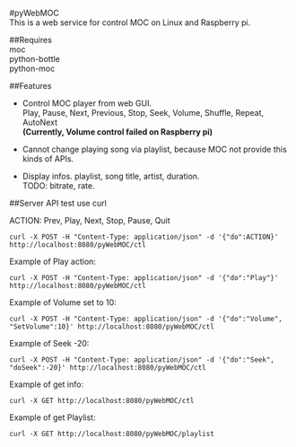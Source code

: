 #pyWebMOC  
This is a web service for control MOC on Linux and Raspberry pi.  

##Requires  
moc  
python-bottle  
python-moc  

##Features  

* Control MOC player from web GUI.  
    Play, Pause, Next, Previous, Stop, Seek, Volume, Shuffle, Repeat, AutoNext  
    __(Currently, Volume control failed on Raspberry pi)__  

* Cannot change playing song via playlist, because MOC not provide this kinds of APIs.  

* Display infos.
    playlist, song title, artist, duration.  
    TODO: bitrate, rate.

##Server API test use curl  

ACTION: Prev, Play, Next, Stop, Pause, Quit  

    curl -X POST -H "Content-Type: application/json" -d '{"do":ACTION}' http://localhost:8080/pyWebMOC/ctl

Example of Play action:  

    curl -X POST -H "Content-Type: application/json" -d '{"do":"Play"}' http://localhost:8080/pyWebMOC/ctl  


Example of Volume set to 10:  

    curl -X POST -H "Content-Type: application/json" -d '{"do":"Volume", "SetVolume":10}' http://localhost:8080/pyWebMOC/ctl

Example of Seek -20:  

    curl -X POST -H "Content-Type: application/json" -d '{"do":"Seek", "doSeek":-20}' http://localhost:8080/pyWebMOC/ctl

Example of get info:  

    curl -X GET http://localhost:8080/pyWebMOC/ctl  

Example of get Playlist:  

    curl -X GET http://localhost:8080/pyWebMOC/playlist

